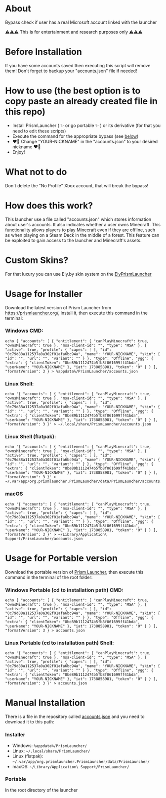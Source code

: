 # About
Bypass check if user has a real Microsoft account linked with the launcher<br>

⚠️⚠️⚠️ This is for entertainment and research purposes only ⚠️⚠️⚠️

# Before Installation
If you have some accounts saved then executing this script will remove them! Don't forget to backup your "accounts.json" file if needed!

# How to use (the best option is to copy paste an already created file in this repo)
- Install PrismLauncher ( ✨ or go portable ✨ ) or its derivative (for that you need to edit these scripts)
- Execute the command for the appropriate bypass (see [below](#usage-for-installer))
- ❤️‍🔥 Change "YOUR-NICKNAME" in the "accounts.json" to your desired nickname ❤️‍🔥
- Enjoy!

# What not to do
Don't delete the "No Profile" Xbox account, that will break the bypass!

# How does this work?
This launcher use a file called "accounts.json" which stores information about user's accounts. It also indicates whether a user owns Minecraft. This functionality allows players to play Minecraft even if they are offline, such as when playing on a Steam Deck in the middle of a forest. This feature can be exploited to gain access to the launcher and Minecraft's assets.

# Custom Skins?
For that luxury you can use Ely.by skin system on the [ElyPrismLauncher](https://github.com/Octol1ttle/ElyPrismLauncher)

# Usage for Installer
Download the latest version of Prism Launcher from https://prismlauncher.org/, install it, then execute this command in the terminal:
### Windows CMD:
```
echo { "accounts": [ { "entitlement": { "canPlayMinecraft": true, "ownsMinecraft": true }, "msa-client-id": "", "type": "MSA" }, { "active": true, "profile": { "capes": [ ], "id": "0c79d88a112537a0a302f01afa6bc94a", "name": "YOUR-NICKNAME", "skin": { "id": "", "url": "", "variant": "" } }, "type": "Offline", "ygg": { "extra": { "clientToken": "8be89b1112474b5fb8f061699ff41bda", "userName": "YOUR-NICKNAME" }, "iat": 1738858981, "token": "0" } } ], "formatVersion": 3 } > %appdata%/PrismLauncher/accounts.json
```
### Linux Shell:
```
echo '{ "accounts": [ { "entitlement": { "canPlayMinecraft": true, "ownsMinecraft": true }, "msa-client-id": "", "type": "MSA" }, { "active": true, "profile": { "capes": [ ], "id": "0c79d88a112537a0a302f01afa6bc94a", "name": "YOUR-NICKNAME", "skin": { "id": "", "url": "", "variant": "" } }, "type": "Offline", "ygg": { "extra": { "clientToken": "8be89b1112474b5fb8f061699ff41bda", "userName": "YOUR-NICKNAME" }, "iat": 1738858981, "token": "0" } } ], "formatVersion": 3 }' > ~/.local/share/PrismLauncher/accounts.json
```
### Linux Shell (flatpak):
```
echo '{ "accounts": [ { "entitlement": { "canPlayMinecraft": true, "ownsMinecraft": true }, "msa-client-id": "", "type": "MSA" }, { "active": true, "profile": { "capes": [ ], "id": "0c79d88a112537a0a302f01afa6bc94a", "name": "YOUR-NICKNAME", "skin": { "id": "", "url": "", "variant": "" } }, "type": "Offline", "ygg": { "extra": { "clientToken": "8be89b1112474b5fb8f061699ff41bda", "userName": "YOUR-NICKNAME" }, "iat": 1738858981, "token": "0" } } ], "formatVersion": 3 }' > ~/.var/app/org.prismlauncher.PrismLauncher/data/PrismLauncher/accounts.json
```
### macOS
```
echo '{ "accounts": [ { "entitlement": { "canPlayMinecraft": true, "ownsMinecraft": true }, "msa-client-id": "", "type": "MSA" }, { "active": true, "profile": { "capes": [ ], "id": "0c79d88a112537a0a302f01afa6bc94a", "name": "YOUR-NICKNAME", "skin": { "id": "", "url": "", "variant": "" } }, "type": "Offline", "ygg": { "extra": { "clientToken": "8be89b1112474b5fb8f061699ff41bda", "userName": "YOUR-NICKNAME" }, "iat": 1738858981, "token": "0" } } ], "formatVersion": 3 }' > ~/Library/Application\ Support/PrismLauncher/accounts.json
```

# Usage for Portable version
Download the portable version of [Prism Launcher](https://prismlauncher.org/), then execute this command in the terminal of the root folder:
### Windows Portable (cd to installation path) CMD:
```
echo { "accounts": [ { "entitlement": { "canPlayMinecraft": true, "ownsMinecraft": true }, "msa-client-id": "", "type": "MSA" }, { "active": true, "profile": { "capes": [ ], "id": "0c79d88a112537a0a302f01afa6bc94a", "name": "YOUR-NICKNAME", "skin": { "id": "", "url": "", "variant": "" } }, "type": "Offline", "ygg": { "extra": { "clientToken": "8be89b1112474b5fb8f061699ff41bda", "userName": "YOUR-NICKNAME" }, "iat": 1738858981, "token": "0" } } ], "formatVersion": 3 } > accounts.json
```
### Linux Portable (cd to installation path) Shell:
```
echo '{ "accounts": [ { "entitlement": { "canPlayMinecraft": true, "ownsMinecraft": true }, "msa-client-id": "", "type": "MSA" }, { "active": true, "profile": { "capes": [ ], "id": "0c79d88a112537a0a302f01afa6bc94a", "name": "YOUR-NICKNAME", "skin": { "id": "", "url": "", "variant": "" } }, "type": "Offline", "ygg": { "extra": { "clientToken": "8be89b1112474b5fb8f061699ff41bda", "userName": "YOUR-NICKNAME" }, "iat": 1738858981, "token": "0" } } ], "formatVersion": 3 }' > accounts.json
```

# Manual Installation
There is a file in the repository called [accounts.json](accounts.json) and you need to download it to this path:
### Installer
* Windows: `%appdata%/PrismLauncher/`
* Linux: `~/.local/share/PrismLauncher/`
* Linux (flatpak): `~/.var/app/org.prismlauncher.PrismLauncher/data/PrismLauncher/`
* macOS: `~/Library/Application\ Support/PrismLauncher/`

### Portable
In the root directory of the launcher
